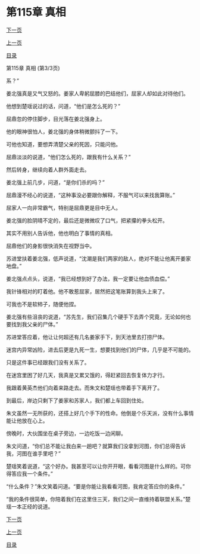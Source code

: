 <h1>第115章   真相</h1>
            <div><p><a href="./0345_%E7%AC%AC116%E7%AB%A0_%E5%86%92%E7%89%8C%E8%B4%A7.md">下一页</a></p><p><a href="./0343_%E7%AC%AC115%E7%AB%A0_%E7%9C%9F%E7%9B%B8.md">上一页</a></p><p><a href="../">目录</a></p></div>
            <div><p>第115章   真相 (第3/3页)</p><p>系？”</p><p>姜北强真是又气又怒的。姜家人卑躬屈膝的巴结他们，屈家人却如此对待他们。</p><p>他想到楚瑶说过的话，问道，“他们是怎么死的？”</p><p>屈鼎忽的停住脚步，目光落在姜北强身上。</p><p>他的眼神很怕人，姜北强的身体稍微颤抖了一下。</p><p>可他也知道，要想弄清楚父亲的死因，只能问他。</p><p>屈鼎淡淡的说道，“他们怎么死的，跟我有什么关系？”</p><p>然后转身，继续向着人群外面走去。</p><p>姜北强上前几步，问道，“是你们杀的吗？”</p><p>屈鼎漫不经心的说道，“这种事没必要跟你解释，不服气可以来找我算账。”</p><p>屈家人一向非常霸气，特别是屈鼎更是目中无人。</p><p>姜北强的脸阴晴不定的，最后还是微微叹了口气，把紧攥的拳头松开。</p><p>其实不用别人告诉他，他也明白了事情的真相。</p><p>屈鼎他们的身影很快消失在视野当中。</p><p>苏进堂扶着姜北强，低声说道，“沈潮是我们两家的敌人，绝对不能让他离开姜家地盘。”</p><p>姜北强点点头，说道，“我已经想到好了办法，我一定要让他血债血偿。”</p><p>我针锋相对的盯着他。他不敢惹屈家，居然把这笔账算到我头上来了。</p><p>可我也不是软柿子，随便他捏。</p><p>姜北强有些沮丧的说道，“苏先生，我们召集几个硬手下去弄个究竟，无论如何也要找到我父亲的尸体。”</p><p>苏进堂答应着，他让让何超还有几名姜家手下，到天池里去打捞尸体。</p><p>迷宫内异常凶险，进去后更是九死一生，想要找到他们的尸体，几乎是不可能的。</p><p>只是这件事已经跟我们没有关系了。</p><p>在迷宫里困了好几天，我真是又累又饿的，得赶紧回去恢复体力才行。</p><p>我跟着黄英杰他们向着来路走去。而朱文和楚瑶也带着手下离开了。</p><p>到最后，岸边只剩下了姜家和苏家人，我们都上车回到住处。</p><p>朱文虽然一无所获的，还搭上好几个手下的性命。他倒是个乐天派，没有什么事情能让他放在心上。</p><p>傍晚时，大伙围坐在桌子旁边，一边吃饭一边闲聊。</p><p>朱文问道，“你们总不能让我白来一趟吧？就算我们没拿到河图，你们总得告诉我，河图在谁手里吧？”</p><p>楚瑶笑着说道，“这个好办。我甚至可以让你开开眼，看看河图是什么样的。可你得答应我一个条件。”</p><p>“什么条件？”朱文笑着问道。“要是你能让我看看河图，我肯定答应你的条件。”</p><p>“我的条件很简单，你陪着我们在这里住三天，我们之间一直维持着联盟关系。”楚瑶一本正经的说道。</p></div>
            <div><p><a href="./0345_%E7%AC%AC116%E7%AB%A0_%E5%86%92%E7%89%8C%E8%B4%A7.md">下一页</a></p><p><a href="./0343_%E7%AC%AC115%E7%AB%A0_%E7%9C%9F%E7%9B%B8.md">上一页</a></p><p><a href="../">目录</a></p></div>